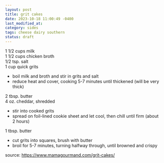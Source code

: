 ```yaml
---
layout: post
title: grit cakes
date: 2023-10-18 11:00:49 -0400
last_modified_at: 
category: sides
tags: cheese dairy southern
status: draft
---
```


1 1/2 cups milk  
1 1/2 cups chicken broth  
1/2 tsp. salt  
1 cup quick grits  
* boil milk and broth and stir in grits and salt
* reduce heat and cover, cooking 5-7 minutes until thickened (will be very thick)

2 tbsp. butter  
4 oz. cheddar, shredded  
* stir into cooked grits
* spread on foil-lined cookie sheet and let cool, then chill until firm (about 2 hours)

1 tbsp. butter
* cut grits into squares, brush with butter
* broil for 5-7 minutes, turning halfway through, until browned and crispy

source: <https://www.mamagourmand.com/grit-cakes/>
